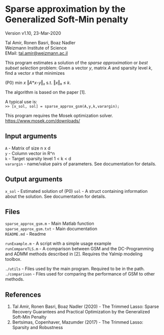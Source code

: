 Sparse approximation by the Generalized Soft-Min penalty
========================================================

Version v1.10, 23-Mar-2020

Tal Amir, Ronen Basri, Boaz Nadler  
Weizmann Institute of Science  
EMail: tal.amir@weizmann.ac.il  

This program estimates a solution of the _sparse approximation_ or _best subset selection_ problem: Given a vector _y_, matrix _A_ and sparsity level _k_, find a vector _x_ that minimizes

(P0)         min _x_ ‖_A_*_x_-_y_‖₂ s.t. ‖_x_‖₀ ≤ _k_.  

The algorithm is based on the paper [1].

A typical use is:  
`>> [x_sol, sol] = sparse_approx_gsm(A,y,k,varargin);`

This program requires the Mosek optimization solver.  
https://www.mosek.com/downloads/


Input arguments
---------------
`A` - Matrix of size n x d  
`y` - Column vector in R^n  
`k` - Target sparsity level 1 < k < d  
`varargin` - name/value pairs of parameters. See documentation for details.

Output arguments
----------------
`x_sol` - Estimated solution of (P0)
`sol`   - A struct containing information about the solution. See documentation for details.

Files
-----
`sparse_approx_gsm.m`     - Main Matlab function  
`sparse_approx_gsm.txt`   - Main documentation  
`README.md`               - Readme  

`runExample.m`            - A script with a simple usage example  
`runCompareTLS.m`         - A comparison between GSM and the DC-Programming and ADMM methods described in [2]. Requires the Yalmip modeling toolbox.  
                          
`./utils`                 - Files used by the main program. Required to be in the path.
`./comparison`            - Files used for comparing the performance of GSM to other methods.

References
----------
1. Tal Amir, Ronen Basri, Boaz Nadler (2020) - The Trimmed Lasso: Sparse Recovery Guarantees and Practical Optimization by the Generalized Soft-Min Penalty
2. Bertsimas, Copenhaver, Mazumder (2017) - The Trimmed Lasso: Sparsity and Robustness  
